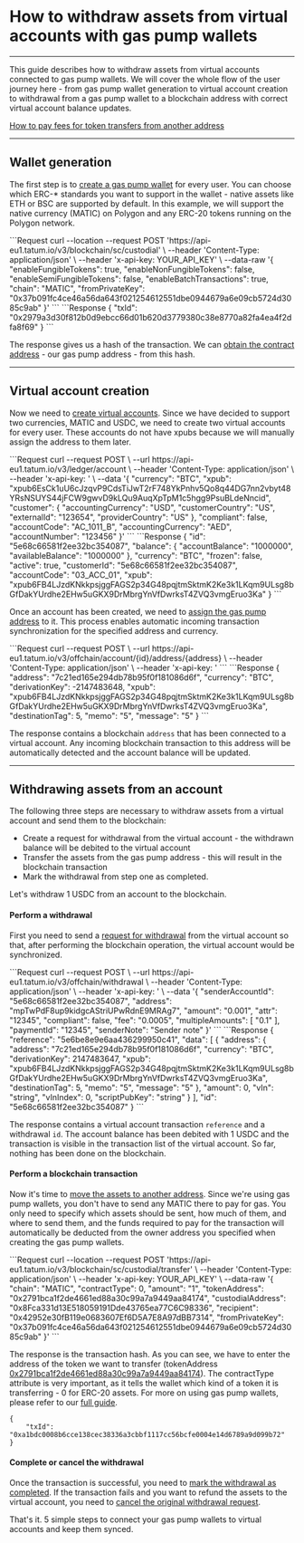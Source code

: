 # How to withdraw assets from virtual accounts with gas pump wallets

---
This guide describes how to withdraw assets from virtual accounts connected to gas pump wallets. We will cover the whole flow of the user journey here - from gas pump wallet generation to virtual account creation to withdrawal from a gas pump wallet to a blockchain address with correct virtual account balance updates.

[How to pay fees for token transfers from another address]()

---
## Wallet generation

The first step is to [create a gas pump wallet](https://docs.tatum.io/rest/smart-contracts/generate-custodial-wallet-address) for every user. You can choose which ERC-* standards you want to support in the wallet - native assets like ETH or BSC are supported by default. In this example, we will support the native currency (MATIC) on Polygon and any ERC-20 tokens running on the Polygon network.

<div class='tabbed-code-blocks'>
```Request
curl --location --request POST 'https://api-eu1.tatum.io/v3/blockchain/sc/custodial' \
--header 'Content-Type: application/json' \
--header 'x-api-key: YOUR_API_KEY' \
--data-raw '{
    "enableFungibleTokens": true,
    "enableNonFungibleTokens": false,
    "enableSemiFungibleTokens": false,
    "enableBatchTransactions": true,
    "chain": "MATIC",
    "fromPrivateKey": "0x37b091fc4ce46a56da643f021254612551dbe0944679a6e09cb5724d3085c9ab"
}'
```
```Response
{
    "txId": "0x2979a3d30f812b0d9ebcc66d01b620d3779380c38e8770a82fa4ea4f2dfa8f69"
}
```
</div>

The response gives us a hash of the transaction. We can [obtain the contract address](https://docs.tatum.io/rest/smart-contracts/get-contract-address-from-transaction) - our gas pump address - from this hash.

---
## Virtual account creation

Now we need to [create virtual accounts](https://docs.tatum.io/rest/virtual-accounts/create-new-account). Since we have decided to support two currencies, MATIC and USDC, we need to create two virtual accounts for every user. These accounts do not have xpubs because we will manually assign the address to them later.

<div class='tabbed-code-blocks'>
```Request
curl --request POST \
  --url https://api-eu1.tatum.io/v3/ledger/account \
  --header 'Content-Type: application/json' \
  --header 'x-api-key: ' \
  --data '{
  "currency": "BTC",
  "xpub": "xpub6EsCk1uU6cJzqvP9CdsTiJwT2rF748YkPnhv5Qo8q44DG7nn2vbyt48YRsNSUYS44jFCW9gwvD9kLQu9AuqXpTpM1c5hgg9PsuBLdeNncid",
  "customer": {
    "accountingCurrency": "USD",
    "customerCountry": "US",
    "externalId": "123654",
    "providerCountry": "US"
  },
  "compliant": false,
  "accountCode": "AC_1011_B",
  "accountingCurrency": "AED",
  "accountNumber": "123456"
}'
```
```Response
{
  "id": "5e68c66581f2ee32bc354087",
  "balance": {
    "accountBalance": "1000000",
    "availableBalance": "1000000"
  },
  "currency": "BTC",
  "frozen": false,
  "active": true,
  "customerId": "5e68c66581f2ee32bc354087",
  "accountCode": "03_ACC_01",
  "xpub": "xpub6FB4LJzdKNkkpsjggFAGS2p34G48pqjtmSktmK2Ke3k1LKqm9ULsg8bGfDakYUrdhe2EHw5uGKX9DrMbrgYnVfDwrksT4ZVQ3vmgEruo3Ka"
}
```
</div>

Once an account has been created, we need to [assign the gas pump address](https://docs.tatum.io/rest/virtual-accounts/assign-address-for-account) to it. This process enables automatic incoming transaction synchronization for the specified address and currency.

<div class='tabbed-code-blocks'>
```Request
curl --request POST \
  --url https://api-eu1.tatum.io/v3/offchain/account/{id}/address/{address} \
  --header 'Content-Type: application/json' \
  --header 'x-api-key: '
```
```Response
{
  "address": "7c21ed165e294db78b95f0f181086d6f",
  "currency": "BTC",
  "derivationKey": -2147483648,
  "xpub": "xpub6FB4LJzdKNkkpsjggFAGS2p34G48pqjtmSktmK2Ke3k1LKqm9ULsg8bGfDakYUrdhe2EHw5uGKX9DrMbrgYnVfDwrksT4ZVQ3vmgEruo3Ka",
  "destinationTag": 5,
  "memo": "5",
  "message": "5"
}
```
</div>

The response contains a blockchain `address` that has been connected to a virtual account. Any incoming blockchain transaction to this address will be automatically detected and the account balance will be updated.

---

## Withdrawing assets from an account

The following three steps are necessary to withdraw assets from a virtual account and send them to the blockchain:
- Create a request for withdrawal from the virtual account - the withdrawn balance will be debited to the virtual account
- Transfer the assets from the gas pump address - this will result in the blockchain transaction
- Mark the withdrawal from step one as completed.

Let's withdraw 1 USDC from an account to the blockchain.

#### Perform a withdrawal

First you need to send a [request for withdrawal](https://docs.tatum.io/rest/virtual-accounts/store-withdrawal) from the virtual account so that, after performing the blockchain operation, the virtual account would be synchronized.

<div class='tabbed-code-blocks'>
```Request
curl --request POST \
  --url https://api-eu1.tatum.io/v3/offchain/withdrawal \
  --header 'Content-Type: application/json' \
  --header 'x-api-key: ' \
  --data '{
  "senderAccountId": "5e68c66581f2ee32bc354087",
  "address": "mpTwPdF8up9kidgcAStriUPwRdnE9MRAg7",
  "amount": "0.001",
  "attr": "12345",
  "compliant": false,
  "fee": "0.0005",
  "multipleAmounts": [
    "0.1"
  ],
  "paymentId": "12345",
  "senderNote": "Sender note"
}'
```
```Response
{
  "reference": "5e6be8e9e6aa436299950c41",
  "data": [
    {
      "address": {
        "address": "7c21ed165e294db78b95f0f181086d6f",
        "currency": "BTC",
        "derivationKey": 2147483647,
        "xpub": "xpub6FB4LJzdKNkkpsjggFAGS2p34G48pqjtmSktmK2Ke3k1LKqm9ULsg8bGfDakYUrdhe2EHw5uGKX9DrMbrgYnVfDwrksT4ZVQ3vmgEruo3Ka",
        "destinationTag": 5,
        "memo": "5",
        "message": "5"
      },
      "amount": 0,
      "vIn": "string",
      "vInIndex": 0,
      "scriptPubKey": "string"
    }
  ],
  "id": "5e68c66581f2ee32bc354087"
}
```
</div>

The response contains a virtual account transaction `reference` and a withdrawal `id`. The account balance has been debited with 1 USDC and the transaction is visible in the transaction list of the virtual account. So far, nothing has been done on the blockchain.

#### Perform a blockchain transaction

Now it's time to [move the assets to another address](https://docs.tatum.io/rest/smart-contracts/transfer-assets-from-custodial-wallet). Since we're using gas pump wallets, you don't have to send any MATIC there to pay for gas. You only need to specify which assets should be sent, how much of them, and where to send them, and the funds required to pay for the transaction will automatically be deducted from the owner address you specified when creating the gas pump wallets.

<div class='tabbed-code-blocks'>
```Request
curl --location --request POST 'https://api-eu1.tatum.io/v3/blockchain/sc/custodial/transfer' \
--header 'Content-Type: application/json' \
--header 'x-api-key: YOUR_API_KEY' \
--data-raw '{
    "chain": "MATIC",
    "contractType": 0,
    "amount": "1",
    "tokenAddress": "0x2791bca1f2de4661ed88a30c99a7a9449aa84174",
    "custodialAddress": "0x8Fca331d13E518059191Dde43765ea77C6C98336",
    "recipient": "0x42952e30fB119e0683607Ef6D5A7E8A97dBB7314",
    "fromPrivateKey": "0x37b091fc4ce46a56da643f021254612551dbe0944679a6e09cb5724d3085c9ab"
}'
```
</div>

The response is the transaction hash. As you can see, we have to enter the address of the token we want to transfer (tokenAddress [0x2791bca1f2de4661ed88a30c99a7a9449aa84174](https://polygonscan.com/token/0x2791bca1f2de4661ed88a30c99a7a9449aa84174)). The contractType attribute is very important,  as it tells the wallet which kind of a token it is transferring - 0 for ERC-20 assets. For more on using gas pump wallets, please refer to our [full guide]().

```Response
{
    "txId": "0xa1bdc0008b6cce138cec38336a3cbbf1117cc56bcfe0004e14d6789a9d099b72"
}
```

#### Complete or cancel the withdrawal

Once the transaction is successful, you need to [mark the withdrawal as completed](https://docs.tatum.io/rest/virtual-accounts/complete-withdrawal). If the transaction fails and you want to refund the assets to the virtual account, you need to [cancel the original withdrawal request](https://docs.tatum.io/rest/virtual-accounts/cancel-withdrawal).

That's it. 5 simple steps to connect your gas pump wallets to virtual accounts and keep them synced.